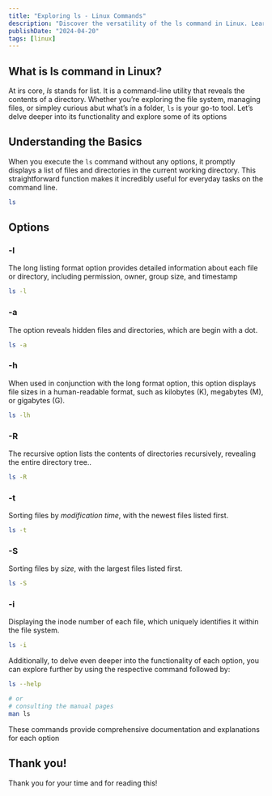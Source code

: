 ```yaml
---
title: "Exploring ls - Linux Commands"
description: "Discover the versatility of the ls command in Linux. Learn its options like -l, -a, and more to master file navigation effortlessly."
publishDate: "2024-04-20"
tags: [linux]
---
```


## What is ls command in Linux?

At irs core, *ls* stands for list. It is a command-line utility that reveals the contents of a directory. Whether you’re exploring the file system, managing files, or simpley curious abut what’s in a folder, `ls` is your go-to tool. Let’s delve deeper into its functionality and explore some of its options

## Understanding the Basics

When you execute the `ls` command without any options, it promptly displays a list of files and directories in the current working directory. This straightforward function makes it incredibly useful for everyday tasks on the command line.

```bash
ls
```

## Options

### -l

The long listing format option provides detailed information about each file or directory, including permission, owner, group size, and timestamp

```bash
ls -l
```

### -a

The option reveals hidden files and directories, which are begin with a dot.

```bash
ls -a
```

### -h

When used in conjunction with the long format option, this option displays file sizes in a human-readable format,  such as kilobytes (K), megabytes (M), or gigabytes (G).

```bash
ls -lh
```

### -R

The recursive option lists the contents of directories recursively, revealing the entire directory tree..

```bash
ls -R
```

### -t

Sorting files by *modification time*, with the newest files listed first.

```bash
ls -t
```

### -S

Sorting files by *size*, with the largest files listed first.

```bash
ls -S
```

### -i

Displaying the inode number of each file, which uniquely identifies it within the file system.

```bash
ls -i
```

Additionally, to delve even deeper into the functionality of each option, you can explore further by using the respective command followed by:

```bash
ls --help

# or
# consulting the manual pages
man ls
```

These commands provide comprehensive documentation and explanations for each option

## Thank you!

Thank you for your time and for reading this!
